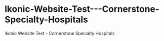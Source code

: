 # Ikonic-Website-Test---Cornerstone-Specialty-Hospitals
Ikonic Website Test - Cornerstone Specialty Hospitals
